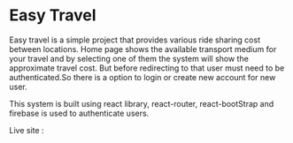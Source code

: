 # Easy Travel

Easy travel is a simple project that provides various ride sharing cost between locations. 
Home page shows the available transport medium for your travel and by selecting one of them the system will
show the approximate travel cost. But before redirecting to that user must need to be authenticated.So there is a option
to login or create new account for new user.

This system is built using react library, react-router, react-bootStrap and firebase is used to authenticate users.


Live site : 

